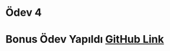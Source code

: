  # Ödev 4

 # Bonus Ödev Yapıldı [GitHub Link](https://github.com/Soykangrlr/Kodluyoruz-istanbul-boocamp-week04_Bonus_odev)